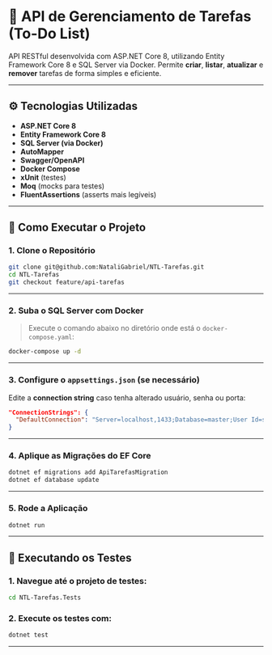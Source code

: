 # 📝 API de Gerenciamento de Tarefas (To-Do List)

API RESTful desenvolvida com ASP.NET Core 8, utilizando Entity Framework Core 8 e SQL Server via Docker. Permite **criar**, **listar**, **atualizar** e **remover** tarefas de forma simples e eficiente.

---

## ⚙️ Tecnologias Utilizadas

- **ASP.NET Core 8**
- **Entity Framework Core 8**
- **SQL Server (via Docker)**
- **AutoMapper**
- **Swagger/OpenAPI**
- **Docker Compose**
- **xUnit** (testes)
- **Moq** (mocks para testes)
- **FluentAssertions** (asserts mais legíveis)

---

## 🚀 Como Executar o Projeto

### 1. Clone o Repositório

```bash
git clone git@github.com:NataliGabriel/NTL-Tarefas.git
cd NTL-Tarefas
git checkout feature/api-tarefas
```
---

### 2. Suba o SQL Server com Docker

> Execute o comando abaixo no diretório onde está o `docker-compose.yaml`:

```bash
docker-compose up -d
```

---

### 3. Configure o `appsettings.json` (se necessário)

Edite a **connection string** caso tenha alterado usuário, senha ou porta:

```json
"ConnectionStrings": {
  "DefaultConnection": "Server=localhost,1433;Database=master;User Id=sa;Password=P@ssw0rd2025!;TrustServerCertificate=True"
}
```

---

### 4. Aplique as Migrações do EF Core

```bash
dotnet ef migrations add ApiTarefasMigration
dotnet ef database update
```

---

### 5. Rode a Aplicação

 ```bash
dotnet run
``` 
---
  
## 🧪 Executando os Testes

### 1. Navegue até o projeto de testes:

```bash
cd NTL-Tarefas.Tests

```
### 2. Execute os testes com:
```bash
dotnet test
```

---
